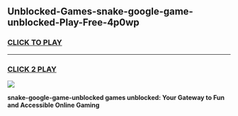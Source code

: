 
## Unblocked-Games-snake-google-game-unblocked-Play-Free-4p0wp
<h3>
<a href="https://premium76.site?title=snake-google-game-unblocked&ref=22A">CLICK TO PLAY</a></h3>
<hr>

<h3>
<a href="https://premium76.site?title=snake-google-game-unblocked&ref=22A">CLICK 2 PLAY</a>
  
</h3>

<a href="https://premium76.site?title=snake-google-game-unblocked&ref=22A"><img src="https://clearcache.store/games.png"></a>


**snake-google-game-unblocked games unblocked: Your Gateway to Fun and Accessible Online Gaming**
